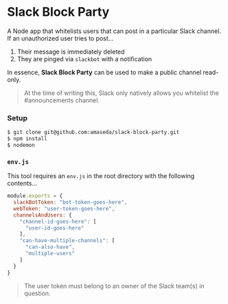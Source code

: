 # Slack Block Party

A Node app that whitelists users that can post in a particular Slack channel. If an unauthorized user tries to post...

  1. Their message is immediately deleted
  2. They are pinged via `slackbot` with a notification

In essence, **Slack Block Party** can be used to make a public channel read-only.

> At the time of writing this, Slack only natively allows you whitelist the #announcements channel.

### Setup

```bash
$ git clone git@github.com:amaseda/slack-block-party.git
$ npm install
$ nodemon
```

### `env.js`

This tool requires an `env.js` in the root directory with the following contents...

```js
module.exports = {
  slackBotToken: "bot-token-goes-here",
  webToken: "user-token-goes-here",
  channelsAndUsers: {
    "channel-id-goes-here": [
      "user-id-goes-here"
    ],
    "can-have-multiple-channels": [
      "can-also-have",
      "multiple-users"
    ]
  }
}
```

> The user token must belong to an owner of the Slack team(s) in question.
